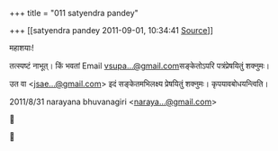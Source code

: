 +++
title = "011 satyendra pandey"

+++
[[satyendra pandey	2011-09-01, 10:34:41 [Source](https://groups.google.com/g/bvparishat/c/ealRQEDVFPQ)]]



  
महाशयाः!

तत्स्पष्टं नाभूत्। किं भवतां Email [vsupa...@gmail.com]()सङ्केतोऽपरि पत्रंप्रेषयितुं शक्नुमः।

उत वा \<[jsae...@gmail.com]()\> इदं सङ्केतमभिलक्ष्य प्रेषयितुं शक्नुमः। कृपयावबोधयन्त्विति।

  


2011/8/31 narayana bhuvanagiri \<[naraya...@gmail.com]()\>






